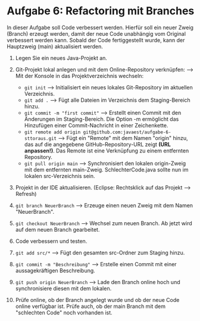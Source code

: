# Aufgabe 6: Refactoring mit Branches

In dieser Aufgabe soll Code verbessert werden. Hierfür soll ein neuer Zweig (Branch) erzeugt werden, damit der neue Code unabhängig vom Original verbessert werden kann. Sobald der Code fertiggestellt wurde, kann der Hauptzweig (main) aktualisiert werden.

1. Legen Sie ein neues Java-Projekt an.

2. Git-Projekt lokal anlegen und mit dem Online-Repository verknüpfen: --> Mit der Konsole in das Projektverzeichnis wechseln:

   - `git init`  --> Initialisiert ein neues lokales Git-Repository im aktuellen Verzeichnis.
   - `git add .`  --> Fügt alle Dateien im Verzeichnis dem Staging-Bereich hinzu.
   - `git commit -m "first commit"` --> Erstellt einen Commit mit den Änderungen im Staging-Bereich. Die Option -m ermöglicht das Hinzufügen einer Commit-Nachricht in einer Zeichenkette.
   - `git remote add origin git@github.com:javaest/aufgabe-6-sttoraus.git` --> Fügt ein "Remote" mit dem Namen "origin" hinzu, das auf die angegebene GitHub-Repository-URL zeigt **(URL anpassen!)**. Das Remote ist eine Verknüpfung zu einem entfernten Repository.
   - `git pull origin main`  --> Synchronisiert den lokalen origin-Zweig mit dem entfernten main-Zweig. SchlechterCode.java sollte nun im lokalen src-Verzeichnis sein.

3. Projekt in der IDE aktualisieren. (Eclipse: Rechtsklick auf das Projekt --> Refresh)

4. `git branch NeuerBranch`  --> Erzeuge einen neuen Zweig mit dem Namen "NeuerBranch".

5. `git checkout NeuerBranch`  --> Wechsel zum neuen Branch. Ab jetzt wird auf dem neuen Branch gearbeitet.

6. Code verbessern und testen.

7. `git add src/*`  --> Fügt den gesamten src-Ordner zum Staging hinzu.

8. `git commit -m "Beschreibung"`  --> Erstelle einen Commit mit einer aussagekräftigen Beschreibung.

9. `git push origin NeuerBranch`  --> Lade den Branch online hoch und synchronisiere diesen mit dem lokalen.

10. Prüfe online, ob der Branch angelegt wurde und ob der neue Code online verfügbar ist. Prüfe auch, ob der main Branch mit dem "schlechten Code" noch vorhanden ist.

  
